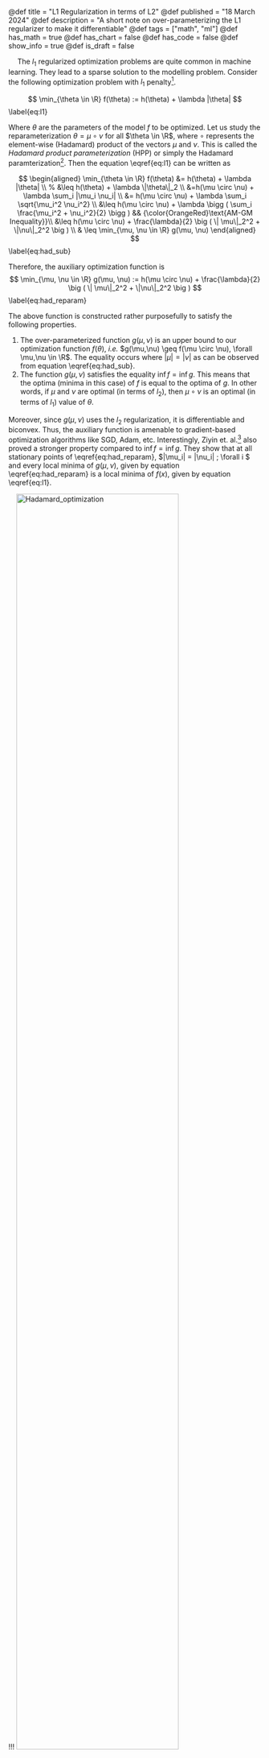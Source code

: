 @def title = "L1 Regularization in terms of L2"
@def published = "18 March 2024"
@def description = "A short note on over-parameterizing the L1 regularizer to make it differentiable"
@def tags = ["math", "ml"]
@def has_math = true
@def has_chart = false
@def has_code = false
@def show_info = true
@def is_draft = false


&emsp; The $l_1$ regularized optimization problems are quite common in machine learning. They lead to a sparse solution to the modelling problem. Consider the following optimization problem with $l_1$ penalty[^lnot]. 

$$
\min_{\theta \in \R} f(\theta) := h(\theta) + \lambda |\theta| 
$$\label{eq:l1}

Where $\theta$ are the parameters of the model $f$ to be optimized. Let us study the reparameterization $\theta = \mu \circ \nu$ for all $\theta \in \R$, where $\circ$ represents the element-wise (Hadamard) product of the vectors $\mu$ and $\nu$. This is called the *Hadamard product parameterization* (HPP) or simply the Hadamard paramterization[^hoff]. Then the equation \eqref{eq:l1} can be written as

$$
\begin{aligned}
\min_{\theta \in \R} f(\theta) &= h(\theta) + \lambda |\theta| \\
% &\leq h(\theta) + \lambda \|\theta\|_2 \\
&=h(\mu \circ \nu) + \lambda \sum_i |\mu_i \nu_i| \\
&= h(\mu \circ \nu) + \lambda \sum_i \sqrt{\mu_i^2 \nu_i^2} \\
&\leq h(\mu \circ \nu) + \lambda \bigg ( \sum_i \frac{\mu_i^2 + \nu_i^2}{2}  \bigg ) && {\color{OrangeRed}\text{AM-GM Inequality}}\\
&\leq h(\mu \circ \nu) + \frac{\lambda}{2} \big ( \| \mu\|_2^2 + \|\nu\|_2^2 \big ) \\
& \leq \min_{\mu, \nu \in \R} g(\mu, \nu)
\end{aligned}
$$\label{eq:had_sub}

Therefore, the auxiliary optimization function is
$$
\min_{\mu, \nu \in \R} g(\mu, \nu) := h(\mu \circ \nu) + \frac{\lambda}{2} \big ( \| \mu\|_2^2 + \|\nu\|_2^2 \big )
$$\label{eq:had_reparam}

The above function is constructed rather purposefully to satisfy the following  properties.
1. The over-parameterized function $g(\mu, \nu)$ is an upper bound to  our optimization function $f(\theta)$, *i.e.* $g(\mu,\nu) \geq f(\mu \circ \nu), \forall \mu,\nu \in \R$. The equality occurs where $|\mu| = |\nu|$ as can be observed from equation \eqref{eq:had_sub}.
2. The function $g(\mu, \nu)$ satisfies the equality $\inf f = \inf g$. This means that the optima (minima in this case) of $f$ is equal to the optima of $g$. In other words, if $\mu$ and $\nu$ are optimal (in terms of $l_2$), then $\mu \circ \nu$ is an optimal (in terms of $l_1$) value of $\theta$.

Moreover, since $g(\mu, \nu)$ uses the $l_2$ regularization, it is differentiable and biconvex. Thus,  the auxiliary function is amenable to gradient-based optimization algorithms like SGD, Adam, etc. Interestingly, Ziyin et. al.[^spred] also proved a stronger property compared to $\inf f = \inf g$. They show that at all stationary points of \eqref{eq:had_reparam}, $|\mu_i| = |\nu_i| \; \forall i $ and every local minima of $g(\mu, \nu)$, given by equation \eqref{eq:had_reparam} is a local minima of $f(x)$, given by equation \eqref{eq:l1}.


!!!
<img style="width:80%;min-width:300px;" src="/media/post_images/HP_opt.webp" alt="Hadamard_optimization">
<p class="caption-text">Optimization trajectory of l1 and HP regularizations</p>
!!!

The above figure shows that, for the same initial conditions and optimization parameters, the $l_1$ regularized objective function (Griewank, in this case) gets stuck in a local minima, while the Hadamard-parameterized function correctly reaches the global minima, which is at $(0, 0)$. Note that the $l_1$ regularized objective can be used with Pytorch's SGD optimizer, as  they use a _subgradient_ of 1 at the non-differentiable point. But this is a convention, as the subgradient of $|x|$ at $0$ is the set $[-1, 1]$.

&emsp; Lastly, similar to interpreting the $l_1$ and $l_2$ regularizers in least-squares problems as Laplacian and Gaussian priors respectively, the equation \eqref{eq:had_reparam} can also be examined through a probabilistic framework. Here, with the parameters $\mu$ and $\nu$ subject to $l_2$ norm regularization, they can be construed as being governed by a Gaussian prior distribution $\mathcal{N}(0, 2/\lambda)$. This implies a regularization effect on the components $\mu$ and $\nu$.



----

[^lnot]: TIL, that the notation $l_p$ is reserved for vectors while the uppercase notation $L_p$ is for operators and functions. So, the appropriate notations are $l_2(x)$ and $L_2[\phi(x)]$ for vector $x$ and the function $\phi(x)$ respectively.

[^hoff]: Hoff, P. D. (2017). *Lasso, fractional norm and structured sparse estimation using a hadamard product parametrization*. Comput. Stat. Data An., 115:186–198. [ArXiv Link](https://arxiv.org/abs/1611.00040).

[^spred]: Ziyin, L. &amp; Wang, Z. (2023). spred: Solving L1 Penalty with SGD. *Proceedings of the 40th International Conference on Machine Learning*, in *Proceedings of Machine Learning Research* 202:43407-43422 [ArXiv Link](https://arxiv.org/abs/2210.01212)